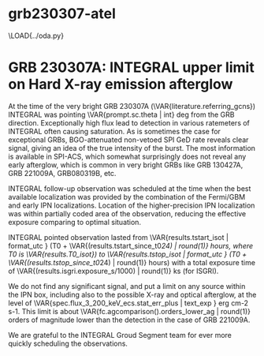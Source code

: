 # grb230307-atel

\LOAD{../oda.py}

# GRB 230307A: INTEGRAL upper limit on Hard X-ray emission afterglow

At the time of the very bright GRB 230307A (\VAR{literature.referring_gcns}) INTEGRAL was pointing \VAR{prompt.sc.theta | int} deg from the GRB direction. Exceptionally high flux lead to detection in various ratemeters of INTEGRAL often causing saturation. As is sometimes the case for exceptional GRBs, BGO-attenuated non-vetoed SPI GeD rate reveals clear signal, giving an idea of the true intensity of the burst. The most information is available in SPI-ACS, which somewhat surprisingly does not reveal any early afterglow, which is common in very bright GRBs like GRB 130427A, GRB 221009A, GRB080319B, etc.

INTEGRAL follow-up observation was scheduled at the time when the best available localization was provided by the combination of the Fermi/GBM and early IPN localizations. Location of the higher-precision IPN localization was within partially coded area of the observation, reducing the effective exposure comparing to optimal situation.

INTEGRAL pointed observation lasted from \VAR{results.tstart_isot | format_utc } (T0 + \VAR{(results.tstart_since_t0*24) | round(1)} hours, where T0 is \VAR{results.T0_isot}) to \VAR{results.tstop_isot  | format_utc } (T0 + \VAR{(results.tstop_since_t0*24) | round(1)} hours) with a total exposure time of \VAR{(results.isgri.exposure_s/1000) | round(1)} ks (for ISGRI).

We do not find any significant signal, and put a limit on any source within the IPN box, including also to the possible X-ray and optical afterglow, at the level of \VAR{spec.flux_3_200_keV_ecs.stat_err_plus | text_exp } erg cm-2 s-1. This limit is about \VAR{fc.agcomparison().orders_lower_ag | round(1)} orders of magnitude lower than the detection in the case of GRB 221009A. 

<!-- The upper limit is factor XX lower than in the case of GRB221009A (and factor XX lower in ratio to prompt emission luminosity). appears rather similar to GRB120711A, but at 10 times smaller distance. -->

We are grateful to the INTEGRAL Groud Segment team for ever more quickly scheduling the observations.

<!-- Images and reduced data related to this publication can be found here: https://zenodo.org/record/7186289 -->

